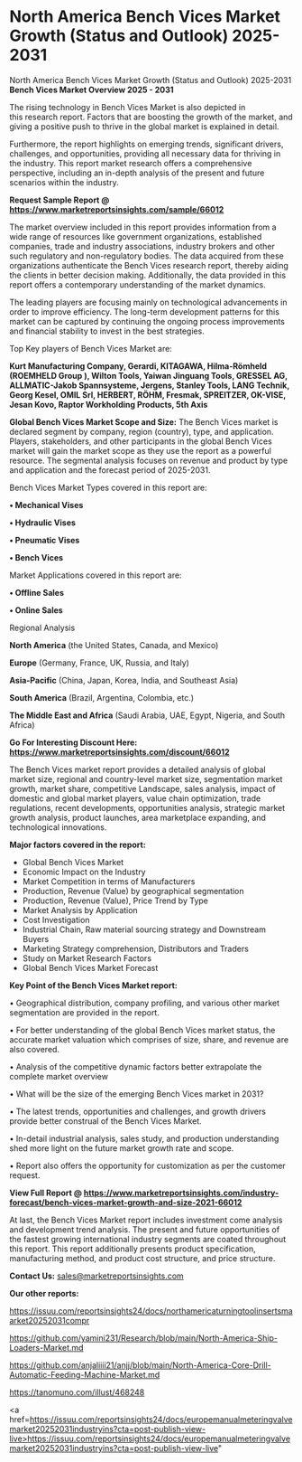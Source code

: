 # North America Bench Vices Market Growth (Status and Outlook) 2025-2031
North America Bench Vices Market Growth (Status and Outlook) 2025-2031
<Strong> Bench Vices Market Overview 2025 - 2031</strong>

The rising technology in Bench Vices Market is also depicted in this research report. Factors that are boosting the growth of the market, and giving a positive push to thrive in the global market is explained in detail.

Furthermore, the report highlights on emerging trends, significant drivers, challenges, and opportunities, providing all necessary data for thriving in the industry. This report market research offers a comprehensive perspective, including an in-depth analysis of the present and future scenarios within the industry.

<strong>Request Sample Report @ <a href=https://www.marketreportsinsights.com/sample/66012>https://www.marketreportsinsights.com/sample/66012</a></strong>

The market overview included in this report provides information from a wide range of resources like government organizations, established companies, trade and industry associations, industry brokers and other such regulatory and non-regulatory bodies. The data acquired from these organizations authenticate the Bench Vices research report, thereby aiding the clients in better decision making. Additionally, the data provided in this report offers a contemporary understanding of the market dynamics.

The leading players are focusing mainly on technological advancements in order to improve efficiency. The long-term development patterns for this market can be captured by continuing the ongoing process improvements and financial stability to invest in the best strategies.

Top Key players of Bench Vices Market are:

<strong>Kurt Manufacturing Company, Gerardi, KITAGAWA, Hilma-Römheld (ROEMHELD Group ), Wilton Tools, Yaiwan Jinguang Tools, GRESSEL AG, ALLMATIC-Jakob Spannsysteme, Jergens, Stanley Tools, LANG Technik, Georg Kesel, OMIL Srl, HERBERT, RÖHM, Fresmak, SPREITZER, OK-VISE, Jesan Kovo, Raptor Workholding Products, 5th Axis</strong>

<strong><b>Global Bench Vices Market Scope and Size:</b></strong>
The Bench Vices market is declared segment by company, region (country), type, and application. Players, stakeholders, and other participants in the global Bench Vices market will gain the market scope as they use the report as a powerful resource. The segmental analysis focuses on revenue and product by type and application and the forecast period of 2025-2031.

Bench Vices Market Types covered in this report are:

<strong>• Mechanical Vises

• Hydraulic Vises

• Pneumatic Vises

• Bench Vices</strong>

Market Applications covered in this report are:

<strong>• Offline Sales

• Online Sales</strong> 

Regional Analysis

<strong>North America</strong> (the United States, Canada, and Mexico)

<strong>Europe</strong> (Germany, France, UK, Russia, and Italy)

<strong>Asia-Pacific</strong> (China, Japan, Korea, India, and Southeast Asia)

<strong>South America</strong> (Brazil, Argentina, Colombia, etc.)

<strong>The Middle East and Africa</strong> (Saudi Arabia, UAE, Egypt, Nigeria, and South Africa)

<strong>Go For Interesting Discount Here: <a href=https://www.marketreportsinsights.com/discount/66012>https://www.marketreportsinsights.com/discount/66012</a></strong>

The Bench Vices market report provides a detailed analysis of global market size, regional and country-level market size, segmentation market growth, market share, competitive Landscape, sales analysis, impact of domestic and global market players, value chain optimization, trade regulations, recent developments, opportunities analysis, strategic market growth analysis, product launches, area marketplace expanding, and technological innovations.

<strong><b>Major factors covered in the report:</b></strong>
<ul>
  <li>Global Bench Vices Market </li>
  <li>Economic Impact on the Industry</li>
  <li>Market Competition in terms of Manufacturers</li>
  <li>Production, Revenue (Value) by geographical segmentation</li>
  <li>Production, Revenue (Value), Price Trend by Type</li>
  <li>Market Analysis by Application</li>
  <li>Cost Investigation</li>
  <li>Industrial Chain, Raw material sourcing strategy and Downstream Buyers</li>
  <li>Marketing Strategy comprehension, Distributors and Traders</li>
  <li>Study on Market Research Factors</li>
  <li>Global Bench Vices Market Forecast</li>
</ul>

<strong><b>Key Point of the Bench Vices Market report:</b></strong>

• Geographical distribution, company profiling, and various other market segmentation are provided in the report.

• For better understanding of the global Bench Vices market status, the accurate market valuation which comprises of size, share, and revenue are also covered.

• Analysis of the competitive dynamic factors better extrapolate the complete market overview

• What will be the size of the emerging Bench Vices market in 2031?

• The latest trends, opportunities and challenges, and growth drivers provide better construal of the Bench Vices Market.

• In-detail industrial analysis, sales study, and production understanding shed more light on the future market growth rate and scope.

• Report also offers the opportunity for customization as per the customer request.

<strong><b>View Full Report @ <a href=https://www.marketreportsinsights.com/industry-forecast/bench-vices-market-growth-and-size-2021-66012>https://www.marketreportsinsights.com/industry-forecast/bench-vices-market-growth-and-size-2021-66012</a></b></strong>


At last, the Bench Vices Market report includes investment come analysis and development trend analysis. The present and future opportunities of the fastest growing international industry segments are coated throughout this report. This report additionally presents product specification, manufacturing method, and product cost structure, and price structure.

<strong>Contact Us:</strong>
sales@marketreportsinsights.com

<strong>Our other reports:</strong>

<a href=https://issuu.com/reportsinsights24/docs/northamericaturningtoolinsertsmaarket20252031compr>https://issuu.com/reportsinsights24/docs/northamericaturningtoolinsertsmaarket20252031compr</a>

<a href=https://github.com/yamini231/Research/blob/main/North-America-Ship-Loaders-Market.md>https://github.com/yamini231/Research/blob/main/North-America-Ship-Loaders-Market.md</a>

<a href=https://github.com/anjaliiii21/anjj/blob/main/North-America-Core-Drill-Automatic-Feeding-Machine-Market.md>https://github.com/anjaliiii21/anjj/blob/main/North-America-Core-Drill-Automatic-Feeding-Machine-Market.md</a>

<a href=https://tanomuno.com/illust/468248>https://tanomuno.com/illust/468248</a>

<a href=https://issuu.com/reportsinsights24/docs/europemanualmeteringvalvemarket20252031industryins?cta=post-publish-view-live>https://issuu.com/reportsinsights24/docs/europemanualmeteringvalvemarket20252031industryins?cta=post-publish-view-live</a>"
